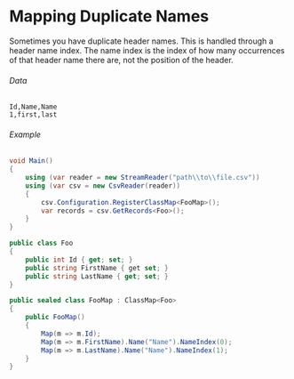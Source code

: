 # Mapping Duplicate Names

Sometimes you have duplicate header names. This is handled through a header name index. The name index is the index of how many occurrences of that header name there are, not the position of the header.

###### Data

```
Id,Name,Name
1,first,last
```

###### Example

```cs
void Main()
{
    using (var reader = new StreamReader("path\\to\\file.csv"))
    using (var csv = new CsvReader(reader))
    {
        csv.Configuration.RegisterClassMap<FooMap>();
        var records = csv.GetRecords<Foo>();
    }
}

public class Foo
{
    public int Id { get; set; }
    public string FirstName { get set; }
	public string LastName { get; set; }
}

public sealed class FooMap : ClassMap<Foo>
{
    public FooMap()
    {
        Map(m => m.Id);
        Map(m => m.FirstName).Name("Name").NameIndex(0);
		Map(m => m.LastName).Name("Name").NameIndex(1);
    }
}
```
